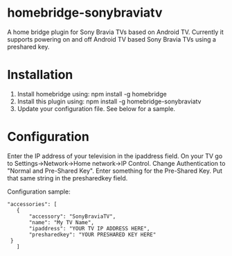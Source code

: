 # homebridge-sonybraviatv
A home bridge plugin for Sony Bravia TVs based on Android TV.
Currently it supports powering on and off Android TV based Sony Bravia TVs using a preshared key.

# Installation

1. Install homebridge using: npm install -g homebridge
2. Install this plugin using: npm install -g homebridge-sonybraviatv
3. Update your configuration file. See below for a sample.

# Configuration

Enter the IP address of your television in the ipaddress field.
On your TV go to Settings->Network->Home network->IP Control.
  Change Authentication to "Normal and Pre-Shared Key".
  Enter something for the Pre-Shared Key.
  Put that same string in the presharedkey field.


Configuration sample:

 ```
"accessories": [
	{
		"accessory": "SonyBraviaTV",
		"name": "My TV Name",
		"ipaddress": "YOUR TV IP ADDRESS HERE",
		"presharedkey": "YOUR PRESHARED KEY HERE"
  }
    ]
```
